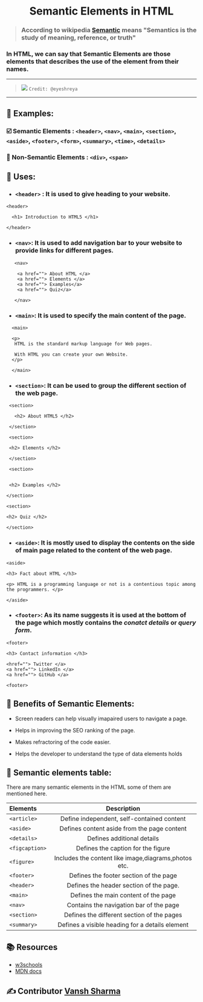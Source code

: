 <h1 align="center">Semantic Elements in HTML</h1>

> ### According to wikipedia [Semantic](https://en.wikipedia.org/wiki/Semantics) means "Semantics is the study of meaning, reference, or truth"

### In HTML, we can say that **Semantic Elements are those elements that describes the use of the element from their names.**

***
> ![](https://pbs.twimg.com/media/E2iZoBBVkAA9Xhw.jpg)
`Credit: @eyeshreya`
 ***
## :dart: Examples:

### :ballot_box_with_check: Semantic Elements : `<header>`, `<nav>`, `<main>`, `<section>`, `<aside>`, `<footer>`, `<form>`, `<summary>`, `<time>`, `<details>`

### :no_entry_sign: Non-Semantic Elements : `<div>`, `<span>`

## :dart: Uses:

- ### `<header>` : It is used to give heading to your website.
 ```
 <header>

   <h1> Introduction to HTML5 </h1>

 </header>
 ```

 - ### `<nav>`: It is used to add navigation bar to your website to provide links for different pages.

 ```
    <nav>

     <a href=""> About HTML </a>
     <a href=""> Elements </a>
     <a href=""> Examples</a>
     <a href=""> Quiz</a>

    </nav>
   ```

- ### `<main>`: It is used to specify the main content of the page.
```
  <main>

  <p>
   HTML is the standard markup language for Web pages. 

   With HTML you can create your own Website.
  </p>

  </main>
  ```

- ### `<section>`: It can be used to group the different section of the web page.

 ```
  <section>

    <h2> About HTML5 </h2>

  </section>

  <section>

  <h2> Elements </h2>

  </section>

  <section>


  <h2> Examples </h2>

</section>

<section>

<h2> Quiz </h2>

</section>
 ```

- ### `<aside>`: It is mostly used to display the contents on the side of main page related to the content of the web page.

```
<aside>

<h3> Fact about HTML </h3>

<p> HTML is a programming language or not is a contentious topic among the programmers. </p>

</aside>
```

- ### `<footer>`: As its name suggests it is used at the bottom of the page which mostly contains the *conatct details* or *query form*.

```
<footer>

<h3> Contact information </h3>

<href=""> Twitter </a>
<a href=""> LinkedIn </a>
<a href=""> GitHub </a>

<footer>
```

## :dart: Benefits of Semantic Elements:

- Screen readers can help visually  imapaired users to navigate a page.

- Helps in improving the SEO ranking of the page.

- Makes refractoring of the code easier.

- Helps the developer to understand the type of data elements holds

## :dart: Semantic elements table:

There are many semantic elements in the HTML some of them are mentioned here.

<div align="center">

| Elements      | Description |    
| :---        |    :----:   |   
| `<article>`      | Define independent, self-contained content       |    
| `<aside>`   |     Defines content aside from the page content    |       
| `<details>`   | Defines additional details |       
| `<figcaption>`   | Defines the caption for the figure        |       
| `<figure>`   | Includes the content like image,diagrams,photos etc.        |       
| `<footer>`   | Defines the footer section of the page        |       
| `<header>`   | Defines the header section of the page.        |       
| `<main>`   | Defines the main content of the page        |       
| `<nav> `  | Contains the navigation bar of the page        |       
| `<section>`   | Defines the different section of the pages        |       
| `<summary>`  | Defines a visible heading for a details element        |       

</div>

## :books: Resources 

  - [w3schools](https://www.w3schools.com/html/html5_semantic_elements.asp)
  - [MDN docs](https://developer.mozilla.org/en-US/docs/Glossary/Semantics#semantics_in_html)


## :writing_hand: Contributor [Vansh Sharma](https://github.com/VanshSh)